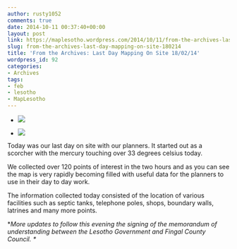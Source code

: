 ```yaml
---
author: rusty1052
comments: true
date: 2014-10-11 00:37:40+00:00
layout: post
link: https://maplesotho.wordpress.com/2014/10/11/from-the-archives-last-day-mapping-on-site-180214/
slug: from-the-archives-last-day-mapping-on-site-180214
title: 'From the Archives: Last Day Mapping On Site 18/02/14'
wordpress_id: 92
categories:
- Archives
tags:
- feb
- lesotho
- MapLesotho
---
```















	
  * [![](https://fbcdn-sphotos-b-a.akamaihd.net/hphotos-ak-ash3/t1/1901163_10153160187067925_1955368329_n.jpg)](http://rustyb.github.io/lesotho/2014/02/18/last-day-on-site.html)

	
  * [![](http://rustyb.github.io/lesotho/img/map_josm.png)](http://rustyb.github.io/lesotho/2014/02/18/last-day-on-site.html)











Today was our last day on site with our planners. It started out as a scorcher with the mercury touching over 33 degrees celsius today.

We collected over 120 points of interest in the two hours and as you can see the map is very rapidly becoming filled with useful data for the planners to use in their day to day work.

The information collected today consisted of the location of various facilities such as septic tanks, telephone poles, shops, boundary walls, latrines and many more points.

*_More updates to follow this evening the signing of the memorandum of understanding between the Lesotho Government and Fingal County Council. *_


